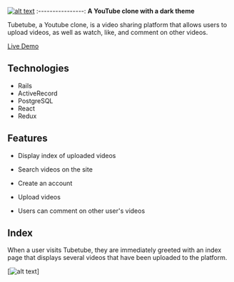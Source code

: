 [![alt text](https://github.com/iProgYou/Tubetube/blob/master/app/assets/images/tubetubeBigForMD.png "Go to TubeTube")](https://tube-tube.herokuapp.com/)
:----------------:
**A YouTube clone with a dark theme**

Tubetube, a Youtube clone, is a video sharing platform that allows users to upload videos, as well as watch, like, and comment on other videos.

[Live Demo](https://tube-tube.herokuapp.com/)

## Technologies

* Rails
* ActiveRecord
* PostgreSQL
* React
* Redux

## Features

* Display index of uploaded videos

* Search videos on the site

* Create an account

* Upload videos

* Users can comment on other user's videos

## Index

When a user visits Tubetube, they are immediately greeted with an index page that displays several videos that have been uploaded to the platform.

[![alt text](https://github.com/iProgYou/Tubetube/blob/master/app/assets/images/index.png)]

<!-- asdfasdf -->
<!-- Things you may want to cover:

* Ruby version

* System dependencies

* Configuration

* Database creation

* Database initialization

* How to run the test suite

* Services (job queues, cache servers, search engines, etc.)

* Deployment instructions

* ... -->
